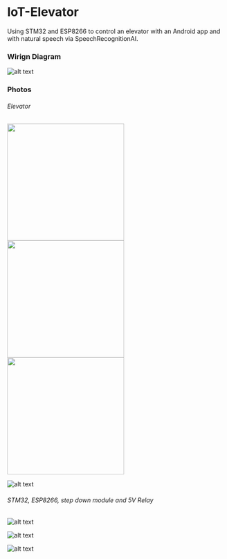 # IoT-Elevator
 Using STM32 and ESP8266 to control an elevator with an Android app and with natural speech via SpeechRecognitionAI.  
  
  
### Wirign Diagram  
  
![alt text](https://github.com/viktorvano/IoT-Elevator/blob/main/Documents/schematic.png?raw=true)  
        
  
### Photos  
###### Elevator  

<img src="https://github.com/viktorvano/IoT-Elevator/blob/main/Documents/IMG_20210726_225514_762.jpg" width="270"/> <img src="https://github.com/viktorvano/IoT-Elevator/blob/main/Documents/IMG_20210726_225547_840.jpg" width="270"/> <img src="https://github.com/viktorvano/IoT-Elevator/blob/main/Documents/IMG_20210726_225614_127.jpg" width="270"/>  
  
    
![alt text](https://github.com/viktorvano/IoT-Elevator/blob/main/Documents/IMG_20210729_152822_182.jpg?raw=true)  
      
###### STM32, ESP8266, step down module and 5V Relay  
![alt text](https://github.com/viktorvano/IoT-Elevator/blob/main/Documents/IMG_20210729_123027_658.jpg?raw=true)  
    
![alt text](https://github.com/viktorvano/IoT-Elevator/blob/main/Documents/IMG_20210729_123042_542.jpg?raw=true)  
    
![alt text](https://github.com/viktorvano/IoT-Elevator/blob/main/Documents/IMG_20210729_123052_021.jpg?raw=true)  

